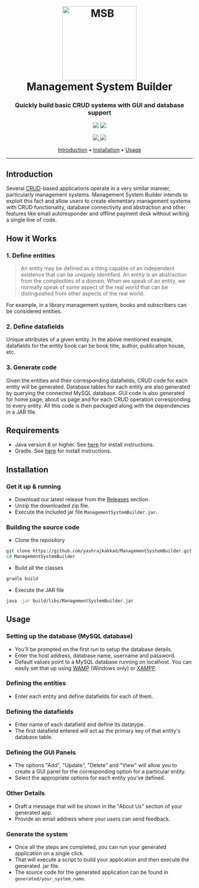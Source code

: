 <h1 align="center">
  <a href="#"><img src="https://raw.githubusercontent.com/yashrajkakkad/ManagementSystemBuilder/master/MSBtransparent.png?token=AKS265VVA34TE5XJWZQ3QUC6BYU7Y" alt="MSB" width="200"></a>
  <br>
  Management System Builder
  <br>
</h1>

<h3 align="center">Quickly build basic CRUD systems with GUI and database support</h3>
  
<p align="center">
  <img src="https://forthebadge.com/images/badges/made-with-java.svg">
  <img src="https://forthebadge.com/images/badges/built-with-love.svg">
</p>

<p align="center">
  <a href="https://github.com/yashrajkakkad/ManagementSystemBuilder/blob/master/LICENSE">
    <img src="https://img.shields.io/badge/license-MIT-green">
  </a>
  <a href="https://github.com/yashrajkakkad/ManagementSystemBuilder/pull/new/master">
    <img src="https://img.shields.io/badge/PRs-welcome-brightgreen.svg">
  </a>
</p>

<p align="center">
  <a href="#introduction">Introduction</a> •
  <a href="#installation">Installation</a> •
  <a href="#usage">Usage</a>
</p>

---

## Introduction

Several [CRUD](https://en.wikipedia.org/wiki/Create,_read,_update_and_delete)-based applications operate in a very similar manner, particularly management systems. Management System Builder intends to exploit this fact and allow users to create elementary management systems with CRUD functionality, database connectivity and abstraction and other features like email autoresponder and offline payment desk without writing a single line of code.

## How it Works

### 1. Define entities
  > An entity may be defined as a thing capable of an independent existence that can be uniquely identified. An entity is an abstraction from the complexities of a domain. When we speak of an entity, we normally speak of some aspect of the real world that can be distinguished from other aspects of the real world.
  
  For example, in a library management system, books and subscribers can be considered entities.
  
### 2. Define datafields

Unique attributes of a given entity. In the above mentioned example, datafields for the entity book can be book title, author, publication house, etc.

### 3. Generate code

Given the entities and their corresponding datafields, CRUD code for each entity will be generated. Database tables for each entity are also generated by querying the connected MySQL database. GUI code is also generated for home page, about us page and for each CRUD operation corresponding to every entity. All this code is then packaged along with the dependencies in a JAR file. 

## Requirements

- Java version 8 or higher. See [here](https://www.oracle.com/technetwork/java/javase/downloads/index.html) for install instructions.
- Gradle. See [here](https://gradle.org/install/) for install instructions.

## Installation

### Get it up & running

- Download our latest release from the [Releases](https://github.com/yashrajkakkad/ManagementSystemBuilder/releases) section.
- Unzip the downloaded zip file.
- Execute the included jar file `ManagementSystemBuilder.jar`.

### Building the source code

- Clone the repository
```sh
git clone https://github.com/yashrajkakkad/ManagementSystemBuilder.git
cd ManagementSystemBuilder
```
- Build all the classes
```sh
gradle build
```
- Execute the JAR file
```sh
java -jar build/libs/ManagementSystemBuilder.jar
```

## Usage

### Setting up the database (MySQL database)

- You'll be prompted on the first run to setup the database details.
- Enter the host address, database name, username and password.
- Default values point to a MySQL database running on localhost. You can easily set that up using [WAMP](http://www.wampserver.com/en/) (Windows only) or [XAMPP](https://www.apachefriends.org/index.html).

### Defining the entities

- Enter each entity and define datafields for each of them.

### Defining the datafields

- Enter name of each datafield and define its datatype.
- The first datafield entered will act as the primary key of that entity's database table.

### Defining the GUI Panels

- The options "Add", "Update", "Delete" and "View" will allow you to create a GUI panel for the corresponding option for a particular entity.
- Select the appropriate options for each entity you've defined.

### Other Details

- Draft a message that will be shown in the "About Us" section of your generated app.
- Provide an email address where your users can send feedback.

### Generate the system

- Once all the steps are completed, you can run your generated application on a single click.
- That will execute a script to build your application and then execute the generated .jar file.
- The source code for the generated application can be found in `generated/your_system_name`.
